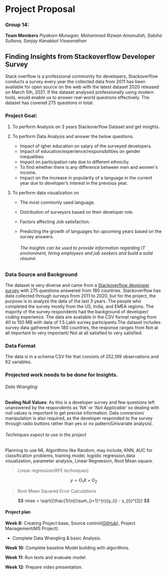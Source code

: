 # Project Proposal

### Group 14:

**Team Members** *Piyakorn Munegan, Mohammed Rizwan Amanullah, Sabiha Sultana, Sanjay Kanakkot Viswanathan*



## Finding Insights from Stackoverflow Developer Survey

Stack overflow is a professional community for developers, Stackoverflow conducts a survey every year the collected data from 2011 has been available for open source on the web with the latest dataset 2020 released on March 5th, 2021. If the dataset analysed professionally using modern tools, would enable us to answer real-world questions effectively. The dataset has covered 275 questions in total.

### Project Goal:

1. To perform Analysis on 3 years Stackoverflow Dataset and get insights.
2. To perform Data Analysis and answer the below questions.
   + Impact of igher education on salary of the surveyed developers.
   + Impact of education/experience/responsibilities on gender inequalities.
   + Impact on participation rate due to different ethnicity.
   + To find whether there is any difference between men and women's income.
   + Impact on the increase in popularity of a language in the current year due to developer’s interest in the previous year.

3. To perform data visualization on

   - The most commonly used language.

   - Distribution of surveyors based on their developer role.

   - Factors affecting Job satisfaction.

   - Predicting the growth of languages for upcoming years based on the survey answers.

     ###### The Insights can be used to provide information regarding IT environment, hiring employees and job seekers and build a solid résumé.

### Data Source and Background

The dataset is very diverse and came from a [Stackoverflow developer survey](https://insights.stackoverflow.com/survey/?_ga=2.208907280.304952146.1616422967-1864686930.1616422967) with 275 questions answered from 180 countries. Stackoverflow has data collected through surveys from 2011 to 2020, but for the project, the purpose is to analyze the data of the last 3 years. The people who completed the survey mostly from the US, India, and EMEA regions. The majority of the survey respondents had the background of developer/ coding experience. The data are available in the CSV format ranging from 40 to 150 MB with data of 1.5 Lakh survey participants.The dataset includes survey data gathered from 180 countries, the response ranges from Not at all important to very important/ Not at all satisfied to very satisfied. 

### Data Format

The data is in a schema CSV file that consists of 252,199 observations and 62 variables. 

### Projected work needs to be done for Insights.

###### Data Wrangling

**Dealing Null Values**: As this is a developer survey and few questions left unanswered by the respondents as ‘*NA*’ or ‘*Not Applicable*’ so dealing with null values is important to get precise information. Data conversion/ manipulation is also required, as the developer responded to the survey through radio buttons rather than yes or no pattern(Univariate analysis).

###### Techniques expect to use in the project 

Planning to use ML Algorithms like Random, may include, KNN, AUC for classification problems, training model, logistic regression,data visualization, parameter analysis, Linear Regreesion, Root Mean square.

> Linear regression(RFE techniques) 

$$
y = O_1X + O_2
$$

> Root Mean Squared Error Calculations

$$
rmse = \sqrt{(\frac{1}{n})\sum_{i=1}^{n}(y_{i} - x_{i})^{2}}
$$



#### Project plan

**Week 8:** Creating Project base, Source control([GitHub](https://github.com/MQCOMP6200/project-group-14)), Project Management(MS Project).

- Complete Data Wrangling & basic Analysis.

**Week 10**: Complete baseline Model building with algorithms.

**Week 11:** Run tests and evaluate model.

**Week 12:** Prepare video presentation.

